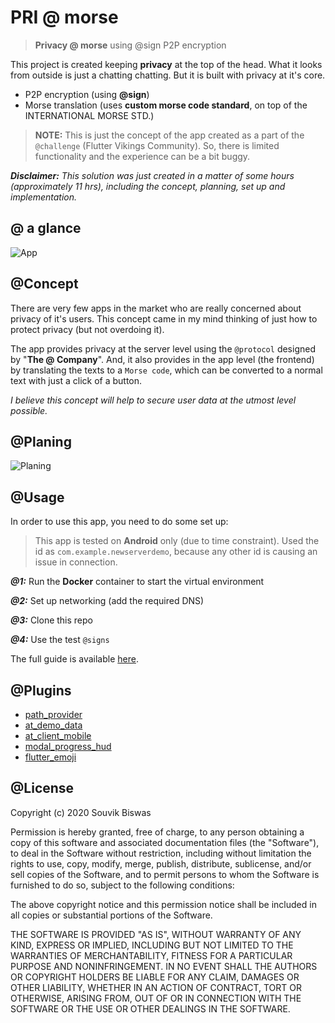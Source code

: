 # PRI @ morse
> **Privacy @ morse** using @sign P2P encryption

This project is created keeping **privacy** at the top of the head. What it looks from outside is just a chatting chatting. But it is built with privacy at it's core.

* P2P encryption (using **@sign**)
* Morse translation (uses **custom morse code standard**, on top of the INTERNATIONAL MORSE STD.)

> **NOTE:** This is just the concept of the app created as a part of the `@challenge` (Flutter Vikings Community). So, there is limited functionality and the experience can be a bit buggy.

***Disclaimer:** This solution was just created in a matter of some hours (approximately 11 hrs), including the concept, planning, set up and implementation.*

## @ a glance

![App](https://github.com/sbis04/pri_at_morse/raw/master/screenshots/pri%40morse.png)

## @Concept

There are very few apps in the market who are really concerned about privacy of it's users. This concept came in my mind thinking of just how to protect privacy (but not overdoing it).

The app provides privacy at the server level using the `@protocol` designed by "**The @ Company**". And, it also provides in the app level (the frontend) by translating the texts to a `Morse code`, which can be converted to a normal text with just a click of a button.

*I believe this concept will help to secure user data at the utmost level possible.*

## @Planing

![Planing](https://github.com/sbis04/pri_at_morse/raw/master/screenshots/planing.png)

## @Usage

In order to use this app, you need to do some set up:

> This app is tested on **Android** only (due to time constraint).
> Used the id as `com.example.newserverdemo`, because any other id is causing an issue in connection.

***@1:*** Run the **Docker** container to start the virtual environment

***@2:*** Set up networking (add the required DNS)

***@3:*** Clone this repo

***@4:*** Use the test `@signs`

The full guide is available [here](https://atsign.dev/gettingstarted.html).

## @Plugins

- [path_provider](https://pub.dev/packages/path_provider)
- [at_demo_data](https://pub.dev/packages/at_demo_data)
- [at_client_mobile](https://pub.dev/packages/at_client_mobile)
- [modal_progress_hud](https://pub.dev/packages/modal_progress_hud)
- [flutter_emoji](https://pub.dev/packages/flutter_emoji)

## @License

Copyright (c) 2020 Souvik Biswas

Permission is hereby granted, free of charge, to any person obtaining a copy
of this software and associated documentation files (the "Software"), to deal
in the Software without restriction, including without limitation the rights
to use, copy, modify, merge, publish, distribute, sublicense, and/or sell
copies of the Software, and to permit persons to whom the Software is
furnished to do so, subject to the following conditions:

The above copyright notice and this permission notice shall be included in all
copies or substantial portions of the Software.

THE SOFTWARE IS PROVIDED "AS IS", WITHOUT WARRANTY OF ANY KIND, EXPRESS OR
IMPLIED, INCLUDING BUT NOT LIMITED TO THE WARRANTIES OF MERCHANTABILITY,
FITNESS FOR A PARTICULAR PURPOSE AND NONINFRINGEMENT. IN NO EVENT SHALL THE
AUTHORS OR COPYRIGHT HOLDERS BE LIABLE FOR ANY CLAIM, DAMAGES OR OTHER
LIABILITY, WHETHER IN AN ACTION OF CONTRACT, TORT OR OTHERWISE, ARISING FROM,
OUT OF OR IN CONNECTION WITH THE SOFTWARE OR THE USE OR OTHER DEALINGS IN THE
SOFTWARE.
